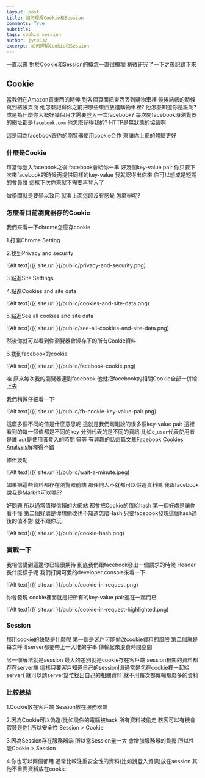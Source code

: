 ```yaml
---
layout: post
title: 如何理解Cookie和Session
comments: True 
subtitle: 
tags: cookie session
author: jyt0532
excerpt: 如何理解Cookie和Session
---
```


一直以來 對於Cookie和Session的概念一直很模糊 稍微研究了一下之後記錄下來

## Cookie

當我們在Amazon買東西的時候 到各個頁面把東西丟到購物車裡 最後結帳的時候跳到結帳頁面 他怎麼記得你之前把哪些東西放進購物車裡? 他怎麼知道你是誰呢? 或是為什麼你大概好幾個月才需要登入一次facebook? 每次開facebook時瀏覽器的網址都是`facebook.com` 他怎麼記得我的? HTTP是無狀態的協議啊 

這是因為facebook跟你的瀏覽器使用cookie合作 來讓你上網的體驗更好

### 什麼是Cookie

每當你登入facebook之後 facebook會給你一串 好幾個key-value pair 你只要下次來facebook的時候再提供同樣的key-value 我就認得出你來 你可以想成是短期的會員證 這樣下次你來就不需要再登入了

做學問就是要學以致用 就看上面這段沒有感覺 怎麼辦呢?

### 怎麼看目前瀏覽器存的Cookie

我們來看一下chrome怎麼存cookie

1.打開Chrome Setting

2.找到Privacy and security

![Alt text]({{ site.url }}/public/privacy-and-security.png)

3.點進Site Settings

4.點進Cookies and site data

![Alt text]({{ site.url }}/public/cookies-and-site-data.png)

5.點進See all cookies and site data

![Alt text]({{ site.url }}/public/see-all-cookies-and-site-data.png)

然後你就可以看到你瀏覽器曾經存下的所有Cookie資料 

6.找到facebook的cookie

![Alt text]({{ site.url }}/public/facebook-cookie.png)

哇 原來每次我的瀏覽器連到facebook 他就把facebook的相關Cookie全部一併給上去 

我們稍微仔細看一下

![Alt text]({{ site.url }}/public/fb-cookie-key-value-pair.png)

這麼多個不同的值是什麼意思呢 這就是我們剛剛說的很多個key-value pair 這裡看到的每一個值都是不同的key 分別代表的是不同的資訊 比如`c_user`代表使用者是誰 `act`是使用者登入的時間 等等 有興趣的話這篇文章[Facebook Cookies Analysis](https://medium.com/@TechExpertise/facebook-cookies-analysis-e1cf6ffbdf8a)解釋得不錯


修但幾勒

![Alt text]({{ site.url }}/public/wait-a-minute.jpeg)

如果把這些資料都存在瀏覽器前端 那任何人不就都可以假造資料嗎 我跟facebook說我是Mark也可以嗎?? 

好問題 所以通常值得信賴的大網站 都會把Cookie的值給hash 第一個好處是讓你看不懂 第二個好處是你想偷改也不知道怎麼Hash 只要facebook發現這個hash過後的值不對 就不跟你玩 

![Alt text]({{ site.url }}/public/cookie-hash.png)

### 實戰一下

我相信講到這邊你已經很期待 到底我們跟facebook發出一個請求的時候 Header長什麼樣子呢 我們打開可愛的developer console來看一下 

![Alt text]({{ site.url }}/public/cookie-in-request.png)

你會發現 cookie裡面就是把所有的key-value pair連在一起而已

![Alt text]({{ site.url }}/public/cookie-in-request-highlighted.png)

### Session

那用cookie的缺點是什麼呢 第一個是客戶可能偷改cookie資料的風險 第二個就是每次呼叫server都要帶上一大堆的字串 傳輸起來浪費時間空間

另一個解法就是session 最大的差別就是cookie存在客戶端 session相關的資料都存在server端 這樣只要客戶知道自己的sessionId(通常是包在cookie裡一起給server) 就可以請server幫忙找出自己的相關資料 就不用每次都傳輸那麼多的資料


### 比較總結

1.Cookie放在客戶端 Session放在服務器端

2.因為Cookie可以偽造(比如說你的電腦被hack 所有資料被偷走 駭客可以有機會假裝是你) 所以安全性 Session > Cookie

3.因為Session存在服務器端 所以當Session量一大 會增加服務器的負擔 所以性能Cookie > Session

4.你也可以兩個都用 通常比較注重安全性的資料(比如說登入資訊)放在session 其他不重要資料放在cookie
